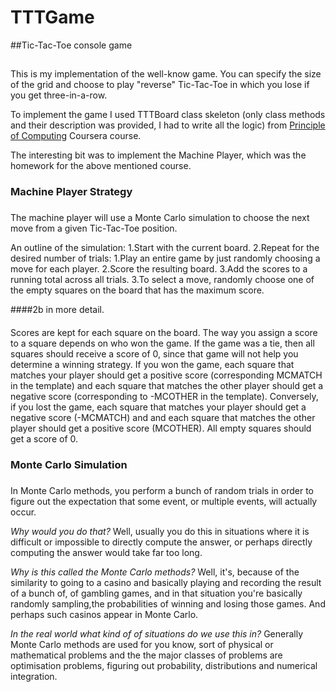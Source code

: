 TTTGame
=======

##Tic-Tac-Toe console game
## 
This is my implementation of the well-know game. You can specify the
size of the grid and choose to play "reverse" Tic-Tac-Toe in which you
lose if you get three-in-a-row.

To implement the game I used TTTBoard class skeleton (only class methods
and their description was provided, I had to write all the logic) from
[Principle of
Computing](https://www.coursera.org/course/principlescomputing) Coursera
course.

The interesting bit was to implement the Machine Player, which was the
homework for the above mentioned course.


### Machine Player Strategy
### 
The machine player will use a Monte Carlo simulation to choose the next
move from a given Tic-Tac-Toe position.

An outline of the simulation:
1.Start with the current board.
2.Repeat for the desired number of trials:
  1.Play an entire game by just randomly choosing a move for each player.
  2.Score the resulting board.
  3.Add the scores to a running total across all trials.
3.To select a move, randomly choose one of the empty squares on the board that has the maximum score.

####2b in more detail.
####
Scores are kept for each square on the board. The way you assign a score
to a square depends on who won the game. If the game was a tie, then all
squares should receive a score of 0, since that game will not help you
determine a winning strategy. If you won the game, each square that
matches your player should get a positive score (corresponding MCMATCH
in the template) and each square that matches the other player should
get a negative score (corresponding to -MCOTHER in the template).
Conversely, if you lost the game, each square that matches your player
should get a negative score (-MCMATCH) and and each square that matches
the other player should get a positive score (MCOTHER). All empty
squares should get a score of 0.


### Monte Carlo Simulation
### 
In Monte Carlo methods, you perform a bunch of random trials in order to
figure out the expectation that some event, or multiple events, will
actually occur.

*Why would you do that?* Well, usually you do this in situations
where it is difficult or impossible to directly compute the answer, or
perhaps directly computing the answer would take far too long.

*Why is this called the Monte Carlo methods?* Well, it's, because of the
similarity to going to a casino and basically playing and recording the
result of a bunch of, of gambling games, and in that situation you're
basically randomly sampling,the probabilities of winning and losing
those games. And perhaps such casinos appear in Monte Carlo.

*In the real world what kind of of situations do we use this in?*
Generally Monte Carlo methods are used for you know, sort of physical or
mathematical problems and the the major classes of problems are
optimisation problems, figuring out probability, distributions and
numerical integration.
